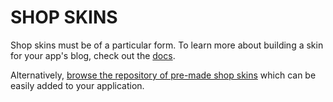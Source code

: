 SHOP SKINS
==========

Shop skins must be of a particular form. To learn more about building a skin for your app's blog, check out the [docs](http://nailsapp.co.uk/docs/shop/skinning).

Alternatively, [browse the repository of pre-made shop skins](http://skins.nailsapp.co.uk/shop) which can be easily added to your application.
